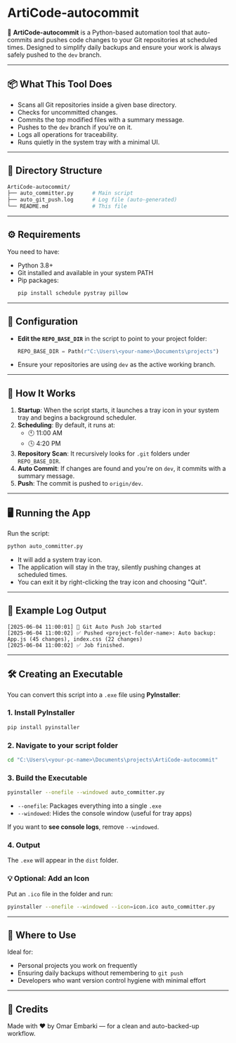 
# ArtiCode-autocommit

🧠 **ArtiCode-autocommit** is a Python-based automation tool that auto-commits and pushes code changes to your Git repositories at scheduled times. Designed to simplify daily backups and ensure your work is always safely pushed to the `dev` branch.

---

## 📦 What This Tool Does

- Scans all Git repositories inside a given base directory.
- Checks for uncommitted changes.
- Commits the top modified files with a summary message.
- Pushes to the `dev` branch if you're on it.
- Logs all operations for traceability.
- Runs quietly in the system tray with a minimal UI.

---

## 📁 Directory Structure

```bash
ArtiCode-autocommit/
├── auto_committer.py      # Main script
├── auto_git_push.log      # Log file (auto-generated)
└── README.md              # This file
```

---

## ⚙️ Requirements

You need to have:

- Python 3.8+
- Git installed and available in your system PATH
- Pip packages:
  ```bash
  pip install schedule pystray pillow
  ```

---

## 🔧 Configuration

- **Edit the `REPO_BASE_DIR`** in the script to point to your project folder:
  ```python
  REPO_BASE_DIR = Path(r"C:\Users\<your-name>\Documents\projects")
  ```
- Ensure your repositories are using `dev` as the active working branch.

---

## 🧠 How It Works

1. **Startup**: When the script starts, it launches a tray icon in your system tray and begins a background scheduler.
2. **Scheduling**: By default, it runs at:
   - 🕚 11:00 AM
   - 🕓 4:20 PM
3. **Repository Scan**: It recursively looks for `.git` folders under `REPO_BASE_DIR`.
4. **Auto Commit**: If changes are found and you're on `dev`, it commits with a summary message.
5. **Push**: The commit is pushed to `origin/dev`.

---

## 🖥️ Running the App

Run the script:

```bash
python auto_committer.py
```

- It will add a system tray icon.
- The application will stay in the tray, silently pushing changes at scheduled times.
- You can exit it by right-clicking the tray icon and choosing "Quit".

---

## 📝 Example Log Output

```
[2025-06-04 11:00:01] 🔁 Git Auto Push Job started
[2025-06-04 11:00:02] ✅ Pushed <project-folder-name>: Auto backup: App.js (45 changes), index.css (22 changes)
[2025-06-04 11:00:02] ✅ Job finished.
```

---

## 🛠️ Creating an Executable

You can convert this script into a `.exe` file using **PyInstaller**:

### 1. Install PyInstaller

```bash
pip install pyinstaller
```

### 2. Navigate to your script folder

```bash
cd "C:\Users\<your-pc-name>\Documents\projects\ArtiCode-autocommit"
```

### 3. Build the Executable

```bash
pyinstaller --onefile --windowed auto_committer.py
```

- `--onefile`: Packages everything into a single `.exe`
- `--windowed`: Hides the console window (useful for tray apps)

If you want to **see console logs**, remove `--windowed`.

### 4. Output

The `.exe` will appear in the `dist` folder.

### 💡 Optional: Add an Icon

Put an `.ico` file in the folder and run:

```bash
pyinstaller --onefile --windowed --icon=icon.ico auto_committer.py
```

---

## 📌 Where to Use

Ideal for:

- Personal projects you work on frequently
- Ensuring daily backups without remembering to `git push`
- Developers who want version control hygiene with minimal effort

---

## 🤖 Credits

Made with ❤️ by Omar Embarki — for a clean and auto-backed-up workflow.
